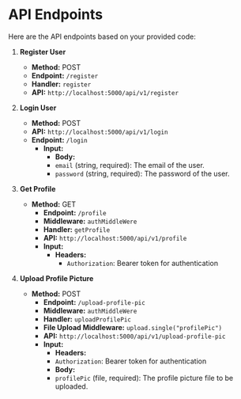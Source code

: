 # API Endpoints

Here are the API endpoints based on your provided code:

1. **Register User**
    - **Method:** POST
    - **Endpoint:** `/register`
    - **Handler:** `register`
    - **API:** `http://localhost:5000/api/v1/register`

2. **Login User**
    - **Method:** POST
    - **API:** `http://localhost:5000/api/v1/login`
    - **Endpoint:** `/login`
        - **Input:**  
            - **Body:**  
            - `email` (string, required): The email of the user.  
            - `password` (string, required): The password of the user.  


3. **Get Profile**
    - **Method:** GET  
        - **Endpoint:** `/profile`  
        - **Middleware:** `authMiddleWere`  
        - **Handler:** `getProfile`  
        - **API:** `http://localhost:5000/api/v1/profile`
        - **Input:**  
            - **Headers:**  
                - `Authorization`: Bearer token for authentication  

4. **Upload Profile Picture**
    - **Method:** POST
        - **Endpoint:** `/upload-profile-pic`
        - **Middleware:** `authMiddleWere`
        - **Handler:** `uploadProfilePic`
        - **File Upload Middleware:** `upload.single("profilePic")`
        - **API:** `http://localhost:5000/api/v1/upload-profile-pic`
        - **Input:**  
            - **Headers:**  
            - `Authorization`: Bearer token for authentication  
            - **Body:**  
            - `profilePic` (file, required): The profile picture file to be uploaded.  